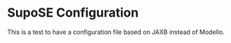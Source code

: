 SupoSE Configuration
====================

This is a test to have a configuration file based on JAXB instead 
of Modello.
